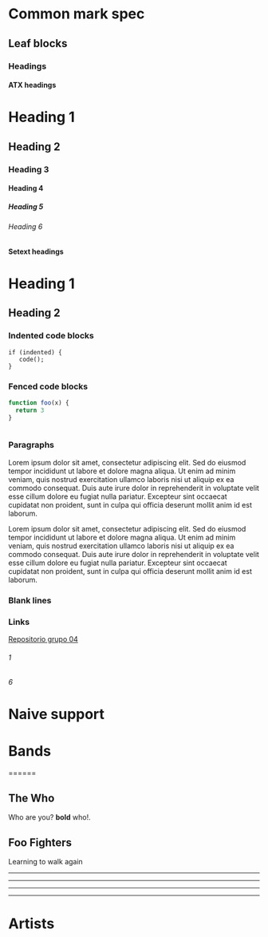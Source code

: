 # Common mark spec

## Leaf blocks

### Headings

#### ATX headings

# Heading 1

## Heading 2

### Heading 3

#### Heading 4

##### Heading 5

###### Heading 6

#### Setext headings

Heading 1
=========

Heading 2
---------

### Indented code blocks

    if (indented) {
       code();
    }

### Fenced code blocks

```javascript
function foo(x) {
  return 3
}
```

```javascript

```

### Paragraphs

Lorem ipsum dolor sit amet, consectetur adipiscing elit. Sed do eiusmod tempor incididunt ut labore et
dolore magna aliqua. Ut enim ad minim veniam, quis nostrud exercitation ullamco laboris nisi ut aliquip ex
ea commodo consequat. Duis aute irure dolor in reprehenderit in voluptate velit esse cillum dolore eu
fugiat nulla pariatur. Excepteur sint occaecat cupidatat non proident, sunt in culpa qui officia deserunt
mollit anim id est laborum.

Lorem ipsum dolor sit amet, consectetur adipiscing elit. Sed do eiusmod tempor incididunt ut labore et
dolore magna aliqua. Ut enim ad minim veniam, quis nostrud exercitation ullamco laboris nisi ut aliquip ex
ea commodo consequat. Duis aute irure dolor in reprehenderit in voluptate velit esse cillum dolore eu
fugiat nulla pariatur. Excepteur sint occaecat cupidatat non proident, sunt in culpa qui officia deserunt
mollit anim id est laborum.

### Blank lines

### Links
[Repositorio grupo 04](https://github.com/IIC3585-2024/functional-js-group-04 "Repositorio")

###### 1




###### 6


# Naive support

# Bands

======

## The Who

Who are you? **bold** who!.

Foo Fighters
------------

Learning to walk again


---
***
___
   - - -

Artists
=======
